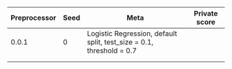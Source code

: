 | Preprocessor | Seed | Meta                                                                 | Private score |
|--------------|------|----------------------------------------------------------------------|---------------|
| 0.0.1        | 0    | Logistic Regression, default split, test_size = 0.1, threshold = 0.7 |               |
|              |      |                                                                      |               |
|              |      |                                                                      |               |